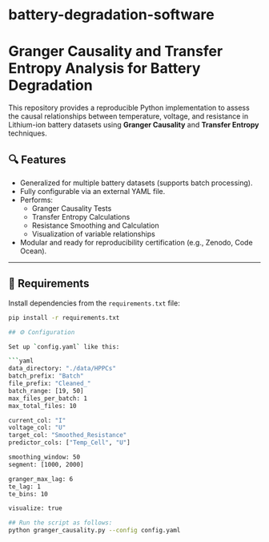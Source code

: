 # battery-degradation-software
# Granger Causality and Transfer Entropy Analysis for Battery Degradation

This repository provides a reproducible Python implementation to assess the causal relationships between temperature, voltage, and resistance in Lithium-ion battery datasets using **Granger Causality** and **Transfer Entropy** techniques.

## 🔍 Features

- Generalized for multiple battery datasets (supports batch processing).
- Fully configurable via an external YAML file.
- Performs:
  - Granger Causality Tests
  - Transfer Entropy Calculations
  - Resistance Smoothing and Calculation
  - Visualization of variable relationships
- Modular and ready for reproducibility certification (e.g., Zenodo, Code Ocean).

---

## 🧾 Requirements

Install dependencies from the `requirements.txt` file:

```bash
pip install -r requirements.txt

## ⚙️ Configuration

Set up `config.yaml` like this:

```yaml
data_directory: "./data/HPPCs"
batch_prefix: "Batch"
file_prefix: "Cleaned_"
batch_range: [19, 50]
max_files_per_batch: 1
max_total_files: 10

current_col: "I"
voltage_col: "U"
target_col: "Smoothed_Resistance"
predictor_cols: ["Temp_Cell", "U"]

smoothing_window: 50
segment: [1000, 2000]

granger_max_lag: 6
te_lag: 1
te_bins: 10

visualize: true

## Run the script as follows:
python granger_causality.py --config config.yaml
